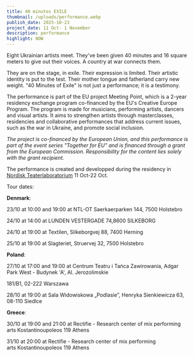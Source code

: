 ```yaml
---
title: 40 minutes EXILE
thumbnail: /uploads/performance.webp
publish_date: 2025-10-23
project_date: 11 Oct- 1 November
description: performance
highlight: NOW
---
```

Eight Ukrainian artists meet. They've been given 40 minutes and 16 square meters to give out their voices. A country at war connects them.

They are on the stage, in exile. Their expression is limited. Their artistic identity is put to the test. Their mother tongue and fatherland carry new weight. "40 Minutes of Exile" is not just a performance; it is a testimony.

The performance is part of the EU project Meeting Point, which is a 2-year residency exchange program co-financed by the EU's Creative Europe Program. The program is made for musicians, performing artists, dancers and visual artists. It aims to strengthen artists through masterclasses, residencies and collaborative performances that address current issues, such as the war in Ukraine, and promote social inclusion.

_The project is co-financed by the European Union, and this performance is part of the event series "Together for EU" and is financed through a grant from the European Commission. Responsibility for the content lies solely with the grant recipient._

The performance is created and developped during the residency in [Nordisk Teaterlaboratorium](https://en.ntl.dk/)  11 Oct-22 Oct.

Tour dates:

**Denmark**:

23/10 at 10:00 and 19:00 at NTL-OT Saerkaerparken 144, 7500 Holstebro

24/10 at 14:00 at LUNDEN VESTERGADE 74,8600 SILKEBORG

24/10 at 19:00 at Textilen, Silkeborgvej 88, 7400 Herning

25/10 at 19:00 at Slagteriet, Struervej 32, 7500 Holstebro

**Poland**:

27/10 at 17:00 and 19:00 at Centrum Teatru i Tańca Zawirowania, Adgar Park West - Budynek 'A', Al. Jerozolimskie

181/B1, 02-222 Warszawa

28/10 at 19:00 at Sala Widowiskowa „Podlasie”, Henryka Sienkiewicza 63, 08-110 Siedlce

**Greece**:

30/10 at 19:00 and 21:00 at Rectifie - Research center of mix performing arts Kostantinoupoleos 119 Athens

31/10 at 20:00 at Rectifie - Research center of mix performing arts Kostantinoupoleos 119 Athens
